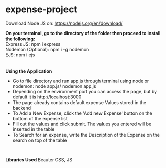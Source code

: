 # expense-project
Download Node JS on: https://nodejs.org/en/download/ <br>


<strong>On your terminal, go to the directory of the folder then proceed to install the following:</strong><br>
Express JS:
npm i express<br>
Nodemon (Optional):
npm i -g nodemon<br>
EJS:
npm i ejs<br>
<br>
<br>
<strong>Using the Application</strong><br>
- Go to file directory and run app.js through terminal using node or nodemon: node app.js/ nodemon app.js<br>
- Depending on the environment port you can access the page, but by default it is http://localhost:3000 <br>
- The page already contains default expense Values stored in the backend<br>
- To Add a New Expense, click the 'Add new Expense' button on the bottom of the expense list<br>
- Fill out the values and click submit. The values you entered will be inserted in the table <br>
- To Search for an expense, write the Description of the Expense on the search on top of the table <br>
<br>

<strong> Libraries Used </strong>
Beauter CSS, JS
